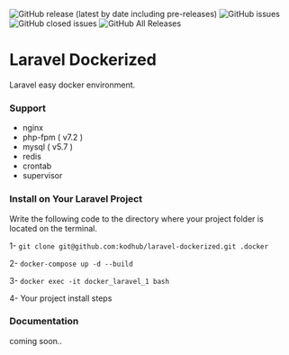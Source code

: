 ![GitHub release (latest by date including pre-releases)](https://img.shields.io/github/v/release/kodhub/laravel-dockerized?include_prereleases&style=for-the-badge)
![GitHub issues](https://img.shields.io/github/issues-raw/kodhub/laravel-dockerized?style=for-the-badge)
![GitHub closed issues](https://img.shields.io/github/issues-closed-raw/kodhub/laravel-dockerized?color=009fe1&style=for-the-badge)
![GitHub All Releases](https://img.shields.io/github/downloads/kodhub/laravel-dockerized/total?style=for-the-badge)
# Laravel Dockerized
Laravel easy docker environment. 

### Support
   * nginx 
   * php-fpm ( v7.2 )
   * mysql ( v5.7 )
   * redis
   * crontab
   * supervisor
   
### Install on Your Laravel Project

Write the following code to the directory where your project folder is located on the terminal.

1- `git clone git@github.com:kodhub/laravel-dockerized.git .docker`

2- `docker-compose up -d --build`

3- `docker exec -it docker_laravel_1 bash`

4- Your project install steps


### Documentation 

coming soon..

